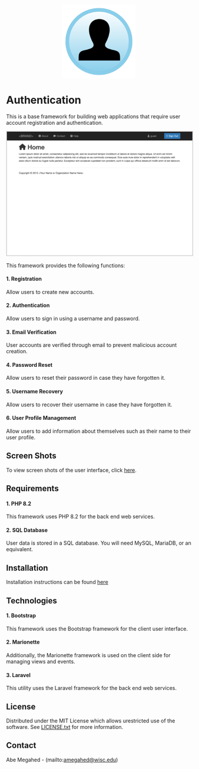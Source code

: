 <p align="center">
    <img src="./images/icons/icon.svg" alt="Logo" style="width:200px">
</p>

# Authentication

This is a base framework for building web applications that require user account registration and authentication.

<p class="figure" align="center">
  <img src="images/screen-shots/home.png" style="border: 2px solid lightgrey;" />
</p>

This framework provides the following functions:

#### 1. Registration 
Allow users to create new accounts.

#### 2. Authentication
Allow users to sign in using a username and password. 

#### 3. Email Verification 
User accounts are verified through email to prevent malicious account creation.

#### 4. Password Reset
Allow users to reset their password in case they have forgotten it.

#### 5. Username Recovery
Allow users to recover their username in case they have forgotten it.

#### 6. User Profile Management
Allow users to add information about themselves such as their name to their user profile.

## Screen Shots

To view screen shots of the user interface, click [here](SCREENSHOTS.md).

## Requirements

#### 1. PHP 8.2
This framework uses PHP 8.2 for the back end web services.

#### 2. SQL Database
User data is stored in a SQL database.  You will need MySQL, MariaDB, or an equivalent.

## Installation

Installation instructions can be found [here](INSTALL.md)

## Technologies

#### 1. Bootstrap
This framework uses the Bootstrap framework for the client user interface.

#### 2. Marionette
Additionally, the Marionette framework is used on the client side for managing views and events.

#### 3. Laravel
This utility uses the Laravel framework for the back end web services.

<!-- LICENSE -->
## License

Distributed under the MIT License which allows urestricted use of the software. See [LICENSE.txt](LICENSE.txt) for more information.

<!-- CONTACT -->
## Contact

Abe Megahed - (mailto:amegahed@wisc.edu)
